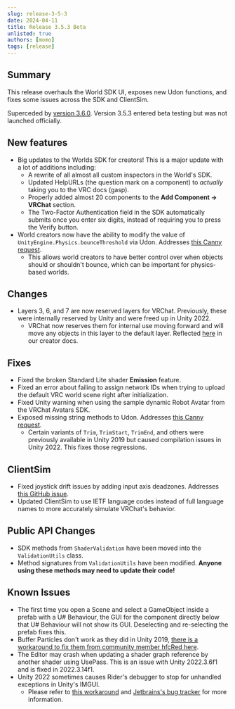 ```yaml
---
slug: release-3-5-3
date: 2024-04-11
title: Release 3.5.3 Beta
unlisted: true
authors: [momo]
tags: [release]
---
```

## Summary

This release overhauls the World SDK UI, exposes new Udon functions, and fixes some issues across the SDK and ClientSim.

Superceded by [version 3.6.0](/releases/release-3-6-0). Version 3.5.3 entered beta testing but was not launched officially.
<!--truncate-->

## New features

- Big updates to the Worlds SDK for creators! This is a major update with a lot of additions including:
    - A rewrite of all almost all custom inspectors in the World's SDK.
    - Updated HelpURLs (the question mark on a component) to *actually* taking you to the VRC docs (gasp).
    - Properly added almost 20 components to the **Add Component -> VRChat** section.
    - The Two-Factor Authentication field in the SDK automatically submits once you enter six digits, instead of requiring you to press the Verify button.
- World creators now have the ability to modify the value of `UnityEngine.Physics.bounceThreshold` via Udon. Addresses [this Canny request](https://feedback.vrchat.com/feature-requests/p/allow-world-creators-to-change-physics-settings).
    - This allows world creators to have better control over when objects should or shouldn't bounce, which can be important for physics-based worlds.

## Changes

- Layers 3, 6, and 7 are now reserved layers for VRChat. Previously, these were internally reserved by Unity and were freed up in Unity 2022.
    - VRChat now reserves them for internal use moving forward and will move any objects in this layer to the default layer. Reflected [here](/worlds/layers/#unitys-built-in-layers) in our creator docs.

## Fixes

- Fixed the broken Standard Lite shader **Emission** feature.
- Fixed an error about failing to assign network IDs when trying to upload the default VRC world scene right after initialization.
- Fixed Unity warning when using the sample dynamic Robot Avatar from the VRChat Avatars SDK.
- Exposed missing string methods to Udon. Addresses [this Canny request](https://feedback.vrchat.com/sdk-bug-reports/p/350-beta1-stringtrim-stringtrimstart-and-stringtrimend-are-not-exposed-to-udon-i).
    - Certain variants of `Trim`, `TrimStart`, `TrimEnd`, and others were previously available in Unity 2019 but caused compilation issues in Unity 2022. This fixes those regressions.

## ClientSim

- Fixed joystick drift issues by adding input axis deadzones. Addresses [this GitHub issue](https://github.com/vrchat-community/ClientSim/issues/1).
- Updated ClientSim to use IETF language codes instead of full language names to more accurately simulate VRChat's behavior.

## Public API Changes

- SDK methods from `ShaderValidation` have been moved into the `ValidationUtils` class.
- Method signatures from `ValidationUtils` have been modified. **Anyone using these methods may need to update their code!**

## Known Issues

- The first time you open a Scene and select a GameObject inside a prefab with a U# Behaviour, the GUI for the component directly below that U# Behaviour will not show its GUI. Deselecting and re-selecting the prefab fixes this.
- Buffer Particles don't work as they did in Unity 2019, [there is a workaround to fix them from community member hfcRed here](https://x.com/hfcRedddd/status/1696915379090604179).
- The Editor may crash when updating a shader graph reference by another shader using UsePass. This is an issue with Unity 2022.3.6f1 and is fixed in 2022.3.14f1.
- Unity 2022 sometimes causes Rider's debugger to stop for unhandled exceptions in Unity's IMGUI.
    - Please refer to [this workaround](https://forum.unity.com/threads/rider-debugger-breaks-on-unhandled-exception.1135879/#post-7305256) and [Jetbrains's bug tracker](https://youtrack.jetbrains.com/issue/RIDER-64944) for more information.
